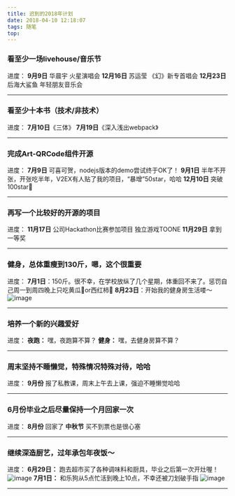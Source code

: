 ```yaml
---
title: 迟到的2018年计划
date: 2018-04-10 12:18:07
tags: 随笔
top: 
---
```

### **看至少一场livehouse/音乐节**

进度：
**9月9日** 华晨宇 火星演唱会
**12月16日** 苏运莹 《幻》新专首唱会
**12月23日** 后海大鲨鱼 年轻朋友音乐会

---
### **看至少十本书（技术/非技术）**
进度：
**7月10日**《三体》
**7月19日**《深入浅出webpack》

---
### **完成Art-QRCode组件开源**
进度：
**7月9日** 可喜可贺，nodejs版本的demo尝试终于OK了！
**9月1日** 半年不开张，开张吃半年，V2EX有人贴了我的项目，“暴增”50star，哈哈
**12月10日** 突破100star🎉

---
### **再写一个比较好的开源的项目**
进度：
**11月17日** 公司Hackathon比赛参加项目 独立游戏TOONE
**11月29日** 拿到一等奖

---
### **健身，总体重瘦到130斤，嗯，这个很重要**
进度：
**7月1日**：150斤。很不幸，在学校放纵了几个星期，体重回不来了。惩罚自己周一到周四晚上只吃黄瓜🥒or西红柿🍅
**8月23日**：开始我的健身房生活喽～
![image](https://wx2.sinaimg.cn/mw1024/a73bc6a1ly1futx7n50rcj20qo0z1wjl.jpg)

---
### **培养一个新的兴趣爱好**
进度：
**夜跑：** 嘿，夜跑算不算？
**健身：** 嘿，去健身房算不算？

---
### **周末坚持不睡懒觉，特殊情况特殊对待，哈哈**
进度：
**9月份** 报了私教课，周末上午去上课，强迫不睡懒觉哈哈

---
### **6月份毕业之后尽量保持一个月回家一次**
进度：
**8月份** 回家了
**中秋节** 买不到票也是很心塞

---
### **继续深造厨艺，过年承包年夜饭～**
进度：
**6月29日：** 跑去超市买了各种调味料和厨具，毕业之后第一次开灶喔！
![image](https://wx1.sinaimg.cn/mw1024/a73bc6a1ly1fssgmtxgj3j20qo0qo45n.jpg)
**7月1日：** 和乐狗从5点忙活到晚上10点，不幸还被刀划破手指
![image](https://wx1.sinaimg.cn/mw1024/a73bc6a1ly1fsusbmaiwgj224727rx6p.jpg)

---
